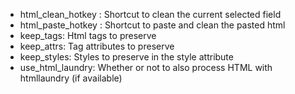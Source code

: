 * html_clean_hotkey : Shortcut to clean the current selected field
* html_paste_hotkey : Shortcut to paste and clean the pasted html
* keep_tags: Html tags to preserve
* keep_attrs: Tag attributes to preserve
* keep_styles: Styles to preserve in the style attribute
* use_html_laundry: Whether or not to also process HTML with htmllaundry (if available)